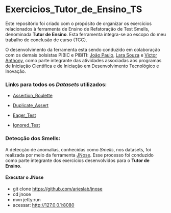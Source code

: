 # Exercicios_Tutor_de_Ensino_TS

Este repositório foi criado com o propósito de organizar os exercícios relacionados à ferramenta de Ensino de Refatoração de Test Smells, denominada **Tutor de Ensino**. Esta ferramenta integra-se ao escopo do meu trabalho de conclusão de curso (TCC).

O desenvolvimento da ferramenta está sendo conduzido em colaboração com os demais bolsistas PIBIC e PIBITI: [João Paulo](https://github.com/Joaopfq), [Lara Souza](https://github.com/larasouzabr) e [Victor Anthony](https://github.com/ovictorpa), como parte integrante das atividades associadas aos programas de Iniciação Científica e de Iniciação em Desenvolvimento Tecnológico e Inovação.


### Links para todos os *Datasets* utilizados:

* [Assertion_Roulette](https://github.com/apache/commons-codec)

* [Duplicate_Assert](https://github.com/apache/commons-codec)

* [Eager_Test](https://github.com/apache/commons-codec)

* [Ignored_Test](https://github.com/apache/commons-math)

### Detecção dos Smells:


A detecção de anomalias, conhecidas como *Smells*, nos datasets, foi realizada por meio da ferramenta [JNose](https://github.com/arieslab/jnose). Esse processo foi conduzido como parte integrante dos exercícios desenvolvidos para o **Tutor de Ensino**.

#### Executar o JNose

* git clone https://github.com/arieslab/jnose
* cd jnose
* mvn jetty:run
* acessar: http://127.0.0.1:8080